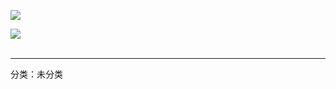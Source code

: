  
  
![](https://cdn.luogu.com.cn/upload/image_hosting/3nc7p4ib.png)  
  
![](https://cdn.luogu.com.cn/upload/image_hosting/5be3obtm.png)  
<br>  
  

-----
分类：未分类